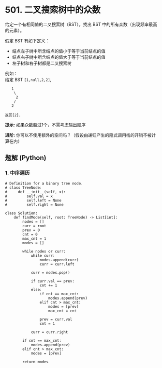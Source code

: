 # 501. 二叉搜索树中的众数
给定一个有相同值的二叉搜索树（BST），找出 BST 中的所有众数（出现频率最高的元素）。

假定 BST 有如下定义：
* 结点左子树中所含结点的值小于等于当前结点的值
* 结点右子树中所含结点的值大于等于当前结点的值
* 左子树和右子树都是二叉搜索树

例如：<br>
给定 BST ```[1,null,2,2]```,
```
   1
    \
     2
    /
   2
```
```返回[2]```.

**提示:** 如果众数超过1个，不需考虑输出顺序

**进阶:** 你可以不使用额外的空间吗？（假设由递归产生的隐式调用栈的开销不被计算在内）

## 题解 (Python)

### 1. 中序遍历
```Python3
# Definition for a binary tree node.
# class TreeNode:
#     def __init__(self, x):
#         self.val = x
#         self.left = None
#         self.right = None

class Solution:
    def findMode(self, root: TreeNode) -> List[int]:
        nodes = []
        curr = root
        prev = 0
        cnt = 0
        max_cnt = 1
        modes = []

        while nodes or curr:
            while curr:
                nodes.append(curr)
                curr = curr.left

            curr = nodes.pop()

            if curr.val == prev:
                cnt += 1
            else:
                if cnt == max_cnt:
                    modes.append(prev)
                elif cnt > max_cnt:
                    modes = [prev]
                    max_cnt = cnt

                prev = curr.val
                cnt = 1

            curr = curr.right

        if cnt == max_cnt:
            modes.append(prev)
        elif cnt > max_cnt:
            modes = [prev]

        return modes
```
